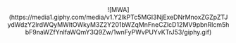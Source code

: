 <div align="center">
![MWA](https://media1.giphy.com/media/v1.Y2lkPTc5MGI3NjExeDNrMnoxZGZpZTJydWdzY2lrdWQyMWltOWkyM3Z2Y201bWZqMnFneCZlcD12MV9pbnRlcm5hbF9naWZfYnlfaWQmY3Q9Zw/1wnFyPWvPUYvKTrJ53/giphy.gif)
</div>


